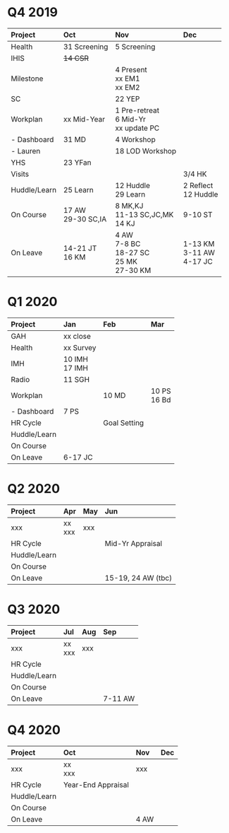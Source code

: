 <meta http-equiv="Cache-Control" content="no-cache, no-store, must-revalidate"/>
<meta http-equiv="Pragma" content="no-cache"/>
<meta http-equiv="Expires" content="0"/>

# Q4 2019

| Project       |  Oct                      |  Nov                                             |  Dec                          |
| :-----        | :---                      | :---                                             | :---                          |
| Health        | 31 Screening              | 5 Screening                                      |                               |
| IHIS          | ~~14 CSR~~                |                                                  |                               |
| Milestone     |                           | 4 Present<br>xx EM1<br>xx EM2                    |                               |
| SC            |                           | 22 YEP                                           |                               |
| Workplan      | xx Mid-Year               | 1 Pre-retreat<br>6 Mid-Yr<br>xx update PC        |                               |
| - Dashboard   | 31 MD                     | 4 Workshop                                       |                               | 
| - Lauren      |                           | 18 LOD Workshop                                  |                               |
| YHS           | 23 YFan                   |                                                  |                               |
| Visits        |                           |                                                  | 3/4 HK                        |
| Huddle/Learn  | 25 Learn                  | 12 Huddle<br>29 Learn                            | 2 Reflect<br>12 Huddle        |
| On Course     | 17 AW<br>29-30 SC,IA      | 8 MK,KJ<br>11-13 SC,JC,MK<br>14 KJ               | 9-10 ST                       |
| On Leave      | 14-21 JT<br>16 KM  		| 4 AW<br>7-8 BC<br>18-27 SC<br>25 MK<br>27-30 KM  | 1-13 KM<br>3-11 AW<br>4-17 JC |

# Q1 2020

| Project      |  Jan              |  Feb         |  Mar                |
| :-----       | :---              | :---         | :---                |
| GAH          | xx close          |              |                     |
| Health       | xx Survey         |              |                     |
| IMH          | 10 IMH<br>17 IMH  |              |                     |
| Radio        | 11 SGH<br>        |              |                     |
| Workplan     |                   | 10 MD        | 10 PS<br>16 Bd      |
| - Dashboard  | 7 PS              |              |                     |
| HR Cycle     |                   | Goal Setting |                     |
| Huddle/Learn |                   |              |                     |
| On Course    |                   |              |                     |
| On Leave     | 6-17 JC           |              |                     |

# Q2 2020

| Project      |  Apr              |  May  |  Jun                       |
| :-----       | :---              | :---  | :---                       |
| xxx          | xx<br>xxx         | xxx   |                            | 
| HR Cycle     |                   |       | Mid-Yr Appraisal           |
| Huddle/Learn |                   |       |                            |
| On Course    |                   |       |                            |
| On Leave     |                   |       | 15-19, 24 AW (tbc)         |

# Q3 2020

| Project      |  Jul              |  Aug  |  Sep         |
| :-----       | :---              | :---  | :---         |
| xxx          | xx<br>xxx         | xxx   |              | 
| HR Cycle     |                   |       |              |
| Huddle/Learn |                   |       |              |
| On Course    |                   |       |              |
| On Leave     |                   |       | 7-11 AW      |

# Q4 2020

| Project      |  Oct               |  Nov      |  Dec  |
| :-----       | :---               | :---      | :---  |
| xxx          | xx<br>xxx          | xxx       |       | 
| HR Cycle     | Year-End Appraisal |           |       |
| Huddle/Learn |                    |           |       |
| On Course    |                    |           |       |
| On Leave     |                    | 4 AW      |       |
